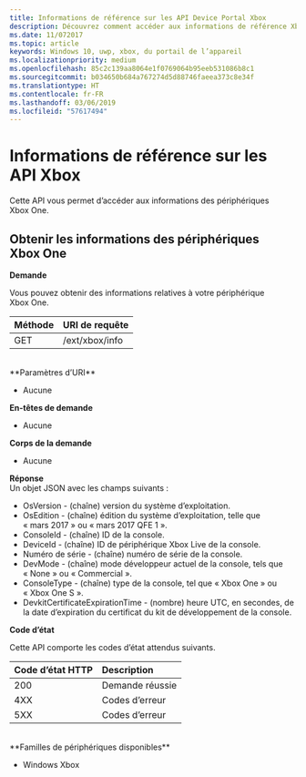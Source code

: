 ```yaml
---
title: Informations de référence sur les API Device Portal Xbox
description: Découvrez comment accéder aux informations de référence Xbox.
ms.date: 11/072017
ms.topic: article
keywords: Windows 10, uwp, xbox, du portail de l’appareil
ms.localizationpriority: medium
ms.openlocfilehash: 85c2c139aa8064e1f0769064b95eeb531086b8c1
ms.sourcegitcommit: b034650b684a767274d5d88746faeea373c8e34f
ms.translationtype: HT
ms.contentlocale: fr-FR
ms.lasthandoff: 03/06/2019
ms.locfileid: "57617494"
---
```

# <a name="xbox-info-api-reference"></a>Informations de référence sur les API Xbox   
Cette API vous permet d’accéder aux informations des périphériques Xbox One.

## <a name="get-xbox-one-device-information"></a>Obtenir les informations des périphériques Xbox One

**Demande**

Vous pouvez obtenir des informations relatives à votre périphérique Xbox One.

Méthode      | URI de requête
:------     | :-----
GET | /ext/xbox/info
<br />
**Paramètres d’URI**

- Aucune

**En-têtes de demande**

- Aucune

**Corps de la demande**

- Aucune

**Réponse**   
Un objet JSON avec les champs suivants :

* OsVersion - (chaîne) version du système d’exploitation.
* OsEdition - (chaîne) édition du système d’exploitation, telle que « mars 2017 » ou « mars 2017 QFE 1 ».
* ConsoleId - (chaîne) ID de la console.
* DeviceId - (chaîne) ID de périphérique Xbox Live de la console.
* Numéro de série - (chaîne) numéro de série de la console.
* DevMode - (chaîne) mode développeur actuel de la console, tels que « None » ou « Commercial ».
* ConsoleType - (chaîne) type de la console, tel que « Xbox One » ou « Xbox One S ».
* DevkitCertificateExpirationTime - (nombre) heure UTC, en secondes, de la date d’expiration du certificat du kit de développement de la console.

**Code d’état**

Cette API comporte les codes d’état attendus suivants.

Code d’état HTTP      | Description
:------     | :-----
200 | Demande réussie
4XX | Codes d’erreur
5XX | Codes d’erreur

<br />
**Familles de périphériques disponibles**

* Windows Xbox